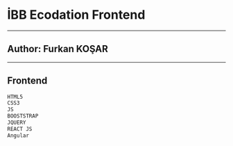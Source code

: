 # İBB Ecodation Frontend
-----------
## Author: Furkan KOŞAR

-----------
## Frontend
```sh
HTML5
CSS3
JS
BOOSTSTRAP
JQUERY
REACT JS 
Angular
```
